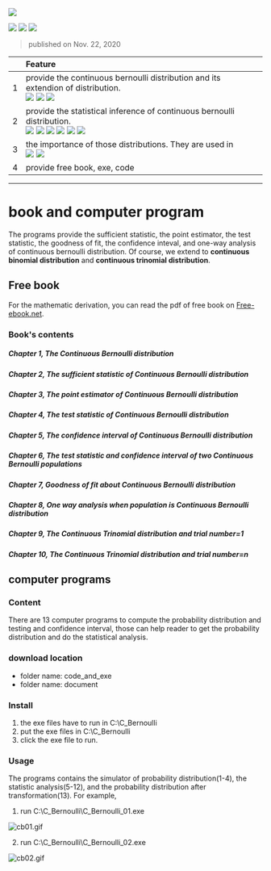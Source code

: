 ![](https://i.loli.net/2020/11/24/V135WLJrsKMUn8H.jpg)

![](https://img.shields.io/github/forks/meiyulee/continuous_Bernoulli)  ![](https://img.shields.io/github/v/release/meiyulee/continuous_bernoulli?include_prereleases) ![](https://img.shields.io/badge/book-free-green)

> published on Nov. 22, 2020

|        |      Feature         | 
| ------------- |:--------------|
| 1      | provide the continuous bernoulli distribution and its extendion of distribution. <br> ![](https://img.shields.io/static/v1?label=distribution&message=continuous_bernoulli&color=yellow)  ![](https://img.shields.io/static/v1?label=distribution&message=continuous_binomial&color=yellow)  ![](https://img.shields.io/static/v1?label=distribution&message=continuous_trinomial&color=yellow) | 
| 2      | provide the statistical inference of continuous bernoulli distribution. <br> ![](https://img.shields.io/static/v1?label=statistics&message=sufficient_statistic&color=yellow)  ![](https://img.shields.io/static/v1?label=statistics&message=test_statistic&color=yellow)  ![](https://img.shields.io/static/v1?label=statistics&message=confidence_interval&color=yellow)  ![](https://img.shields.io/static/v1?label=statistics&message=goodness_of_fit&color=yellow)  ![](https://img.shields.io/static/v1?label=statistics&message=point_estimator&color=yellow) ![](https://img.shields.io/static/v1?label=statistics&message=one-way&color=yellow)  | 
| 3      | the importance of those distributions. They are used in <br>  ![](https://img.shields.io/static/v1?label=application&message=deep_learning&color=9cf)  ![](https://img.shields.io/static/v1?label=application&message=variational_autoencoder&color=9cf)  |
| 4      | provide free book, exe, code|

*****
# book and computer program

The programs provide the sufficient statistic, the point estimator, the test statistic, the goodness of fit, the confidence inteval, and one-way analysis of continuous bernoulli distribution. Of course, we extend to **continuous binomial distribution** and **continuous trinomial distribution**.

## Free book

For the mathematic derivation, you can read the pdf of free book on [Free-ebook.net](https://www.free-ebooks.net/computer-sciences-textbooks/Continuous-Bernoulli-distribution-simulator-and-test-statistic). 

### Book's contents
##### Chapter 1, The Continuous Bernoulli distribution
##### Chapter 2, The sufficient statistic of Continuous Bernoulli distribution
##### Chapter 3, The point estimator of Continuous Bernoulli distribution
##### Chapter 4, The test statistic of Continuous Bernoulli distribution
##### Chapter 5, The confidence interval of Continuous Bernoulli distribution
##### Chapter 6, The test statistic and confidence interval of two Continuous Bernoulli populations
##### Chapter 7, Goodness of fit about Continuous Bernoulli distribution
##### Chapter 8, One way analysis when population is Continuous Bernoulli distribution
##### Chapter 9, The Continuous Trinomial distribution and trial number=1
##### Chapter 10, The Continuous Trinomial distribution and trial number=n

## computer programs

### Content

There are 13 computer programs to compute the probability distribution and testing and confidence interval, those can help reader to get the probability distribution and do the statistical analysis. 

### download location
* folder name: code_and_exe
* folder name: document

### Install
1. the exe files have to run in C:\C_Bernoulli
2. put the exe files in C:\C_Bernoulli
3. click the exe file to run.

### Usage
The programs contains the simulator of probability distribution(1-4), the statistic analysis(5-12), and the probability distribution after transformation(13). For example,

1. run C:\C_Bernoulli\C_Bernoulli_01.exe

![cb01.gif](https://i.loli.net/2020/11/24/aT6fOhkuydSHGRn.gif)

2. run C:\C_Bernoulli\C_Bernoulli_02.exe

![cb02.gif](https://i.loli.net/2020/11/24/GD6VCT1XWitylxN.gif)



